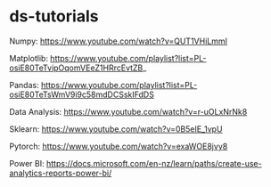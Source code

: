 # ds-tutorials
 
Numpy: https://www.youtube.com/watch?v=QUT1VHiLmmI

Matplotlib: https://www.youtube.com/playlist?list=PL-osiE80TeTvipOqomVEeZ1HRrcEvtZB_

Pandas: https://www.youtube.com/playlist?list=PL-osiE80TeTsWmV9i9c58mdDCSskIFdDS

Data Analysis: https://www.youtube.com/watch?v=r-uOLxNrNk8

Sklearn: https://www.youtube.com/watch?v=0B5eIE_1vpU

Pytorch: https://www.youtube.com/watch?v=exaWOE8jvy8

Power BI: https://docs.microsoft.com/en-nz/learn/paths/create-use-analytics-reports-power-bi/